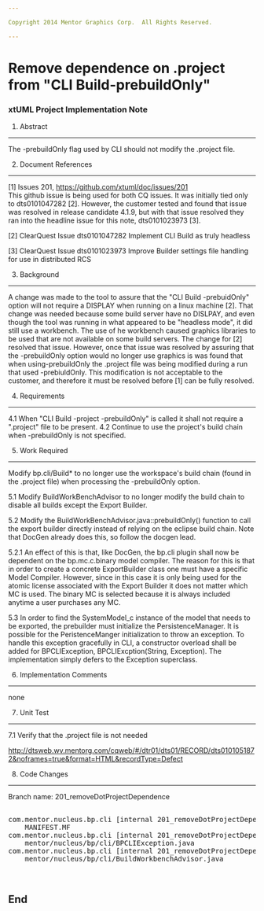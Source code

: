 ```yaml
---

Copyright 2014 Mentor Graphics Corp.  All Rights Reserved.

---
```


# Remove dependence on .project from "CLI Build-prebuildOnly"
### xtUML Project Implementation Note

1. Abstract
-----------
The -prebuildOnly flag used by CLI should not modify the .project file.  

2. Document References
----------------------
[1] Issues 201, https://github.com/xtuml/doc/issues/201  
    This github issue is being used for both CQ issues.  It was initially tied
    only to dts0101047282 [2].  However, the customer tested and found that issue
    was resolved in release candidate 4.1.9, but with that issue
    resolved they ran into the headline issue for this note, dts0101023973 [3].

[2] ClearQuest Issue dts0101047282
    Implement CLI Build as truly headless

[3] ClearQuest Issue dts0101023973
    Improve Builder settings file handling for use in distributed RCS

3. Background
-------------

A change was made to the tool to assure that the "CLI Build -prebuidOnly"
option will not require a DISPLAY when running on a linux machine [2].  That
change was needed because some build server have no DISLPAY, and even though
the tool was running in what appeared to be "headless mode", it did still use a 
workbench.   The use of he workbench caused graphics libraries to be used that 
are not available on some build servers.   The change for [2] resolved that 
issue.  However, once that issue was resolved by assuring that the -prebuildOnly
option would no longer use graphics is was found that when using-prebuildOnly 
the .project file was being modified during a run that used -prebiuldOnly.
This modification is not acceptable to the customer, and therefore it must be 
resolved before [1] can be fully resolved.


4. Requirements
---------------
4.1 When "CLI Build -project <name> -prebuildOnly" is called it shall not
    require a ".project" file to be present.
4.2 Continue to use the project's build chain when -prebuildOnly is not 
    specified.

5. Work Required
----------------

Modify bp.cli/Build* to no longer use the workspace's build chain (found in the
.project file) when processing the -prebuildOnly option.   

5.1 Modify BuildWorkBenchAdvisor to no longer modify the build chain to 
disable all builds except the Export Builder.

5.2 Modify the BuildWorkBenchAdvisor.java::prebuildOnly() function to call 
the export builder directly instead of relying on the eclipse build chain.  Note
that DocGen already does this, so follow the docgen lead.

5.2.1 An effect of this is that, like DocGen, the bp.cli plugin shall now be 
dependent on the bp.mc.c.binary model compiler.  The reason for this is that in
order to create a concrete ExportBuilder class one must have a specific Model
Compiler.  However, since in this case it is only being used for the atomic
license associated with the Export Builder it does not matter which MC is used.
The binary MC is selected because it is always included anytime a user 
purchases any MC.

5.3 In order to find the SystemModel_c instance of the model that needs to be
exported, the prebuilder must initialize the PersistenceManager.  It is 
possible for the PeristenceManger initialization to throw an exception.  To 
handle this exception gracefully in CLI, a constructor overload shall be added
for BPCLIException, BPCLIExcption(String, Exception).  The implementation
simply defers to the Exception superclass.

6. Implementation Comments
--------------------------
none

7. Unit Test
------------
7.1 Verify that the .project file is not needed

http://dtsweb.wv.mentorg.com/cqweb/#/dtr01/dts01/RECORD/dts0101051872&noframes=true&format=HTML&recordType=Defect

8. Code Changes
---------------
Branch name: 201_removeDotProjectDependence

<pre>

com.mentor.nucleus.bp.cli [internal 201_removeDotProjectDependence]/META-INF/
    MANIFEST.MF
com.mentor.nucleus.bp.cli [internal 201_removeDotProjectDependence]/src/com/
    mentor/nucleus/bp/cli/BPCLIException.java
com.mentor.nucleus.bp.cli [internal 201_removeDotProjectDependence]/src/com/
    mentor/nucleus/bp/cli/BuildWorkbenchAdvisor.java


</pre>

End
---

